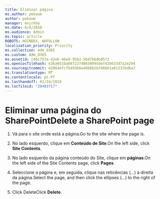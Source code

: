 ```yaml
---
title: Eliminar página
ms.author: pebaum
author: pebaum
manager: mnirkhe
ms.date: 6/8/2018
ms.audience: Admin
ms.topic: article
ROBOTS: NOINDEX, NOFOLLOW
localization_priority: Priority
ms.collection: Adm_O365
ms.custom: Adm_O365
ms.assetid: c46c757e-d2e6-46e9-95b2-5b47bb4bd572
ms.openlocfilehash: e3ba051ba68722740838995def42b633d7a2e294
ms.sourcegitcommit: e2864efcfb493b6e46b662b746661a61232bdba7
ms.translationtype: MT
ms.contentlocale: pt-PT
ms.lasthandoff: 01/24/2019
ms.locfileid: "29483717"
---
```

# <a name="delete-a-sharepoint-page"></a><span data-ttu-id="ec58e-102">Eliminar uma página do SharePoint</span><span class="sxs-lookup"><span data-stu-id="ec58e-102">Delete a SharePoint page</span></span>

1. <span data-ttu-id="ec58e-103">Vá para o site onde está a página.</span><span class="sxs-lookup"><span data-stu-id="ec58e-103">Go to the site where the page is.</span></span>
    
2. <span data-ttu-id="ec58e-104">No lado esquerdo, clique em **Conteúdo de Site**.</span><span class="sxs-lookup"><span data-stu-id="ec58e-104">On the left side, click **Site Contents**.</span></span>
    
3. <span data-ttu-id="ec58e-105">No lado esquerdo da página conteúdo do Site, clique em **páginas**.</span><span class="sxs-lookup"><span data-stu-id="ec58e-105">On the left side of the Site Contents page, click **Pages**.</span></span>
    
4. <span data-ttu-id="ec58e-106">Seleccione a página e, em seguida, clique nas reticências (...) à direita da página.</span><span class="sxs-lookup"><span data-stu-id="ec58e-106">Select the page, and then click the ellipses (...) to the right of the page.</span></span>
    
5. <span data-ttu-id="ec58e-107">Click Delete</span><span class="sxs-lookup"><span data-stu-id="ec58e-107">Click **Delete**.</span></span>
    

